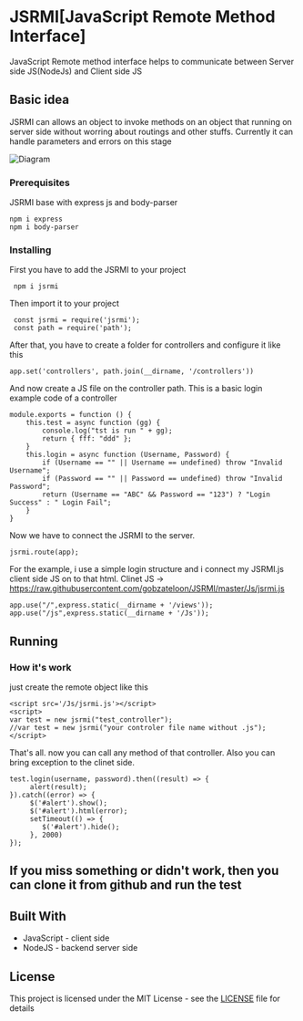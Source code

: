 # JSRMI[JavaScript Remote Method Interface]
JavaScript Remote method interface helps to communicate between Server side JS(NodeJs) and Client side JS

## Basic idea
JSRMI can allows an object to invoke methods on an object that running on server side without worring about routings and other stuffs. Currently it can handle parameters and errors on this stage

![Diagram](https://i.ibb.co/yYrnts1/Untitled-Diagram.png)

### Prerequisites
JSRMI base with express js and body-parser
```
npm i express
npm i body-parser
```

### Installing
First you have to add the JSRMI to your project
```
 npm i jsrmi
```
Then import it to your project
```
 const jsrmi = require('jsrmi');
 const path = require('path');
```
After that, you have to create a folder for controllers and configure it like this
```
app.set('controllers', path.join(__dirname, '/controllers'))
```
And now create a JS file on the controller path. This is a basic login example code of a controller
```
module.exports = function () {
    this.test = async function (gg) {
        console.log("tst is run " + gg);
        return { fff: "ddd" };
    }
    this.login = async function (Username, Password) {
        if (Username == "" || Username == undefined) throw "Invalid Username";
        if (Password == "" || Password == undefined) throw "Invalid Password";
        return (Username == "ABC" && Password == "123") ? "Login Success" : " Login Fail";
    }
}
```
Now we have to connect the JSRMI to the server.
```
jsrmi.route(app);
```
For the example, i use a simple login structure and i connect my JSRMI.js client side JS on to that html.
Clinet JS -> https://raw.githubusercontent.com/gobzateloon/JSRMI/master/Js/jsrmi.js
```
app.use("/",express.static(__dirname + '/views'));
app.use("/js",express.static(__dirname + '/Js'));
```

## Running
### How it's work
just create the remote object like this
```
<script src='/Js/jsrmi.js'></script>
<script>
var test = new jsrmi("test_controller");
//var test = new jsrmi("your controler file name without .js");
</script>
```
That's all. now you can call any method of that controller. Also you can bring exception to the clinet side.
```
test.login(username, password).then((result) => {
     alert(result);
}).catch((error) => {
     $('#alert').show();
     $('#alert').html(error);
     setTimeout(() => {
        $('#alert').hide();
     }, 2000)
});
```

## If you miss something or didn't work, then you can clone it from github and run the test


## Built With
* JavaScript - client side
* NodeJS - backend server side

## License

This project is licensed under the MIT License - see the [LICENSE](LICENSE) file for details
